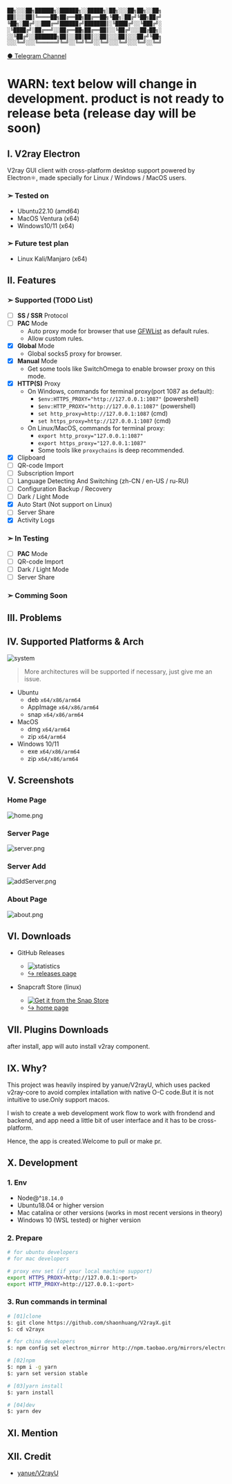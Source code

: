 ```txt
██╗░░░██╗██████╗░██████╗░░█████╗░██╗░░░██╗██╗░░██╗
██║░░░██║╚════██╗██╔══██╗██╔══██╗╚██╗░██╔╝╚██╗██╔╝
╚██╗░██╔╝░░███╔═╝██████╔╝███████║░╚████╔╝░░╚███╔╝░
░╚████╔╝░██╔══╝░░██╔══██╗██╔══██║░░╚██╔╝░░░██╔██╗░
░░╚██╔╝░░███████╗██║░░██║██║░░██║░░░██║░░░██╔╝╚██╗
░░░╚═╝░░░╚══════╝╚═╝░░╚═╝╚═╝░░╚═╝░░░╚═╝░░░╚═╝░░╚═╝
```

[● Telegram Channel](https://t.me/V2rayX_electron)

# WARN: text below will change in development. product is not ready to release beta (release day will be soon)

## I. V2ray Electron

V2ray GUI client with cross-platform desktop support powered by Electron⚛️, made specially for Linux / Windows / MacOS users.

### ➣ Tested on

- Ubuntu22.10 (amd64)
- MacOS Ventura (x64)
- Windows10/11 (x64)

### ➣ Future test plan

- Linux Kali/Manjaro (x64)

## II. Features

### ➣ Supported (TODO List)

- [ ] **SS / SSR** Protocol
- [ ] **PAC** Mode
  - Auto proxy mode for browser that use [GFWList](https://raw.githubusercontent.com/gfwlist/gfwlist/master/gfwlist.txt) as default rules.
  - Allow custom rules.
- [x] **Global** Mode
  - Global socks5 proxy for browser.
- [x] **Manual** Mode
  - Get some tools like SwitchOmega to enable browser proxy on this mode.
- [x] **HTTP(S)** Proxy
  - On Windows, commands for terminal proxy(port 1087 as default):
    - `$env:HTTPS_PROXY="http://127.0.0.1:1087"` (powershell)
    - `$env:HTTP_PROXY="http://127.0.0.1:1087"` (powershell)
    - `set http_proxy=http://127.0.0.1:1087` (cmd)
    - `set https_proxy=http://127.0.0.1:1087` (cmd)
  - On Linux/MacOS, commands for terminal proxy:
    - `export http_proxy="127.0.0.1:1087"`
    - `export https_proxy="127.0.0.1:1087"`
    - Some tools like `proxychains` is deep recommended.
- [x] Clipboard
- [ ] QR-code Import
- [ ] Subscription Import
- [ ] Language Detecting And Switching (zh-CN / en-US / ru-RU)
- [ ] Configuration Backup / Recovery
- [ ] Dark / Light Mode
- [x] Auto Start (Not support on Linux)
- [ ] Server Share
- [x] Activity Logs

### ➣ In Testing

- [ ] **PAC** Mode
- [ ] QR-code Import
- [ ] Dark / Light Mode
- [ ] Server Share

### ➣ Comming Soon

## III. Problems

## IV. Supported Platforms & Arch

![system](https://img.shields.io/badge/system-win%20%7C%20mac%20%7C%20linux-green)

> More architectures will be supported if necessary, just give me an issue.

- Ubuntu
  - deb `x64/x86/arm64`
  - AppImage `x64/x86/arm64`
  - snap `x64/x86/arm64`
- MacOS
  - dmg `x64/arm64`
  - zip `x64/arm64`
- Windows 10/11
  - exe `x64/x86/arm64`
  - zip `x64/x86/arm64`

## V. Screenshots

### Home Page

![home.png](./assets/home-page.png)

### Server Page

![server.png](./assets/servers-page.png)

### Server Add

![addServer.png](./assets/add-server-page.png)

### About Page

![about.png](./assets/about-page.png)

## VI. Downloads

- GitHub Releases

  - ![statistics](https://img.shields.io/github/downloads/shaonhuang/V2rayX/total?style=plastic)
  - [↪ releases page](https://github.com/shaonhuang/V2rayX/releases/latest)

- Snapcraft Store (linux)

  - [![Get it from the Snap Store](https://snapcraft.io/static/images/badges/en/snap-store-black.svg)](https://snapcraft.io/v2rayx)
  - [↪ home page](https://snapcraft.io/v2rayx)

## VII. Plugins Downloads

after install, app will auto install v2ray component.

## IX. Why?

This project was heavily inspired by yanue/V2rayU, which uses packed v2ray-core to avoid complex intallation with native O-C code.But it is not intuitive to use.Only support macos.

I wish to create a web development work flow to work with frondend and backend, and app need a little bit of user interface and it has to be cross-platform.

Hence, the app is created.Welcome to pull or make pr.

## X. Development

### 1. Env

- Node@^`18.14.0`
- Ubuntu18.04 or higher version
- Mac catalina or other versions (works in most recent versions in theory)
- Windows 10 (WSL tested) or higher version

### 2. Prepare

```bash
# for ubuntu developers
# for mac developers

# proxy env set (if your local machine support)
export HTTPS_PROXY=http://127.0.0.1:<port>
export HTTP_PROXY=http://127.0.0.1:<port>
```

### 3. Run commands in terminal

```bash
# [01]clone
$: git clone https://github.com/shaonhuang/V2rayX.git
$: cd v2rayx

# for china developers
$: npm config set electron_mirror http://npm.taobao.org/mirrors/electron/

# [02]npm
$: npm i -g yarn
$: yarn set version stable

# [03]yarn install
$: yarn install

# [04]dev
$: yarn dev
```

## XI. Mention

## XII. Credit

- [yanue/V2rayU](https://github.com/yanue/V2rayU/tree/master)
